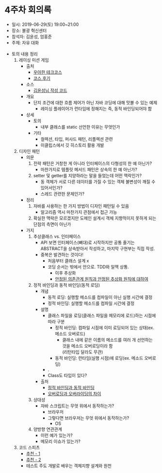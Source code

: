 4주차 회의록
========
* 일시: 2019-06-29(토) 19:00~21:00
* 장소: 불광 혁신센터
* 참석자: 김윤성, 엄홍준
* 주제: 자유 대화
</br></br>
* 토의 내용 정리
	1. 레이싱 미션 게임
		* 출처
			* [우아한 테크코스](http://woowabros.github.io/woowabros/2019/05/02/techcourse.html)
			* [코스 후기](https://andole87.github.io/idea/woowahan-course/#)
		* 소스
			* [김윤성님 작성 코드](https://github.com/sana-lucet/studere_integrated)
		* 개요
			* 단지 조건에 대한 흐름 제어가 아닌 자바 코딩에 대해 맛볼 수 있는 예제
				* 레이싱 플레이어가 런타임에 정해지는 즉, 동적 바인딩되어야 함
		* 상세
			* 토의
				* 내부 클래스를 static 선언한 이유는 무엇인가
			* 기타
				* 컬렉션, 타입, 퍼사드 패턴, 리플렉션 관련
				* 이클립스에서 깃 히스토리 활용 개발
	2. 디자인 패턴
		* 의문
			1. 전략 패턴은 거창한 게 아니라 인터페이스의 다형성의 한 예 아닌가?
				* 마찬가지로 템플릿 메서드 패턴은 상속의 한 예 아닌가?
			2. setter 및 getter를 지양하라는 말을 들었는데 어떤 맥락인가?
				* 동 객체가 서로 다른 데이터를 가질 수 있는 객체 불변성이 깨질 수 있어서인가?
				* 스레드 관련한 문제인가?
		* 정리
			1. 자바를 사용하는 한 가지 방법이 디자인 패턴일 수 있음
				* 알고리즘 역시 마찬가지 관점에서 접근 가능
			2. 확실한 맥락은 모르겠지만 도메인 설계시 객체 지향적이지 못하게 되는 단점의 측면이 아닌가
		* 가지
			1. 추상클래스 vs. 인터페이스
				* API 보면 인터페이스(뼈대)로 시작하지만 공통 줄기는 ABSTRACT을 상속받아서 작성하고, 마지막 구현부는 직접 작성.
				* 중복은 발견하는 것이다!
					* 처음부터 클래스 설계 x
					* 코딩 순서는 밖에서 안으로. TDD와 일맥 상통.
						* 이후 추상화
						* [안정된 의존관계 원칙과 안정된 추상화 원칙에 대하여](http://woowabros.github.io/study/2018/03/05/sdp-sap.html)
			2. 정적 바인딩과 동적 바인딩(동적 로딩)
				* 개념
					* 동적 로딩: 실행할 메소드를 컴파일이 아닌 실행 시간에 결정
					* 정적 바인딩: 실행할 메소드를 컴파일 시간에 결정
				* 설명
					* 클래스 파일을 로딩(클래스 파일을 메모리에 로드)하는 시점에 따라 구분
						* 정적 바인딩: 컴파일 시점에 이미 로딩되어 있는 상태(ex. 메소드 오버로드)
							* 클래스 내에 같은 이름의 메소드를 여러 개 선언하는 것을 메소드 오버로딩이라 함  
							(리턴타입 달라도 무관)
						* 동적 바인딩: 런타임(실행 시점)에 로딩(ex. 메소드 오버로딩)
					* .
					* Class도 타입이 있다?
				* 출처
					* [정적 바인딩과 동적 바인딩](https://sumin172.tistory.com/133)
					* [오버로딩과 오버라이딩의 차이](https://hunit.tistory.com/157)
			3. 상대성
				* 자바 스크립트는 무엇 위에서 동작하는가?
					* 브라우저
					* 그렇다면 브라우저는 무엇 위에서 동작하는가?
						* OS
			4. 양방향 연관관계
				* 이런 예가 있는가?
				* 메모리 이슈가 있는가?
	3. 코드 스피츠
		* [추천 - 1](https://www.youtube.com/watch?v=0j_eGoF8Q98&list=PLBNdLLaRx_rIF3jAbhliedtfixePs5g2q&index=1)
		* [추천 - 2](https://www.youtube.com/watch?v=YsMhHGG-9Ow&list=PLBNdLLaRx_rKOFzA3txlG5rf9ZaVUuvmv)
		* 테스트 주도 개발로 배우는 객체지향 설계와 원천